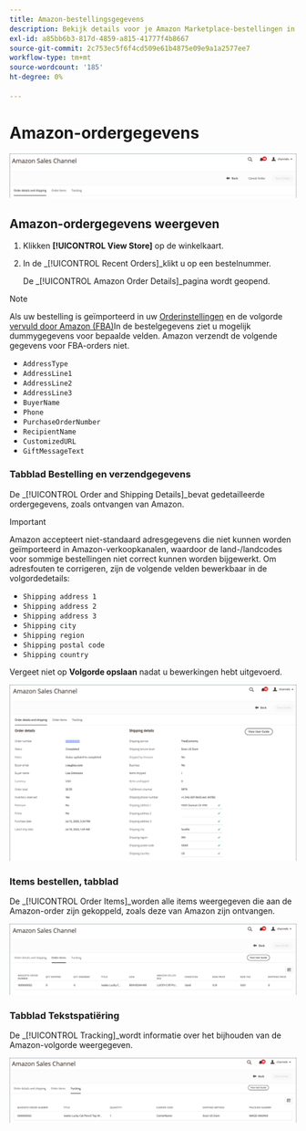 ```yaml
---
title: Amazon-bestellingsgegevens
description: Bekijk details voor je Amazon Marketplace-bestellingen in Adobe Commerce of Magento Open Source Admin.
exl-id: a85bb6b3-817d-4859-a815-41777f4b8667
source-git-commit: 2c753ec5f6f4cd509e61b4875e09e9a1a2577ee7
workflow-type: tm+mt
source-wordcount: '185'
ht-degree: 0%

---
```


# Amazon-ordergegevens

![Amazon-ordergegevens](assets/amazon-order-details-header.png)

## Amazon-ordergegevens weergeven

1. Klikken **[!UICONTROL View Store]** op de winkelkaart.

1. In de _[!UICONTROL Recent Orders]_klikt u op een bestelnummer.

   De _[!UICONTROL Amazon Order Details]_pagina wordt geopend.

>[!NOTE]
>
>Als uw bestelling is geïmporteerd in uw [Orderinstellingen](./order-settings.md) en de volgorde [vervuld door Amazon (FBA)](./fulfilled-by.md)In de bestelgegevens ziet u mogelijk dummygegevens voor bepaalde velden. Amazon verzendt de volgende gegevens voor FBA-orders niet.
>
> - `AddressType`
> - `AddressLine1`
> - `AddressLine2`
> - `AddressLine3`
> - `BuyerName`
> - `Phone`
> - `PurchaseOrderNumber`
> - `RecipientName`
> - `CustomizedURL`
> - `GiftMessageText`


### Tabblad Bestelling en verzendgegevens

De _[!UICONTROL Order and Shipping Details]_bevat gedetailleerde ordergegevens, zoals ontvangen van Amazon.

>[!IMPORTANT]
>
>Amazon accepteert niet-standaard adresgegevens die niet kunnen worden geïmporteerd in Amazon-verkoopkanalen, waardoor de land-/landcodes voor sommige bestellingen niet correct kunnen worden bijgewerkt. Om adresfouten te corrigeren, zijn de volgende velden bewerkbaar in de volgordedetails:
>
>- `Shipping address 1`
>- `Shipping address 2`
>- `Shipping address 3`
>- `Shipping city`
>- `Shipping region`
>- `Shipping postal code`
>- `Shipping country`
>
>Vergeet niet op **Volgorde opslaan** nadat u bewerkingen hebt uitgevoerd.

![Bestelling en verzendgegevens](assets/amazon-order-details.png)

### Items bestellen, tabblad

De _[!UICONTROL Order Items]_worden alle items weergegeven die aan de Amazon-order zijn gekoppeld, zoals deze van Amazon zijn ontvangen.

![Itemdetails bestellen](assets/amazon-order-item-details.png)

### Tabblad Tekstspatiëring

De _[!UICONTROL Tracking]_wordt informatie over het bijhouden van de Amazon-volgorde weergegeven.

![Trackinggegevens](assets/amazon-order-tracking-details.png)

